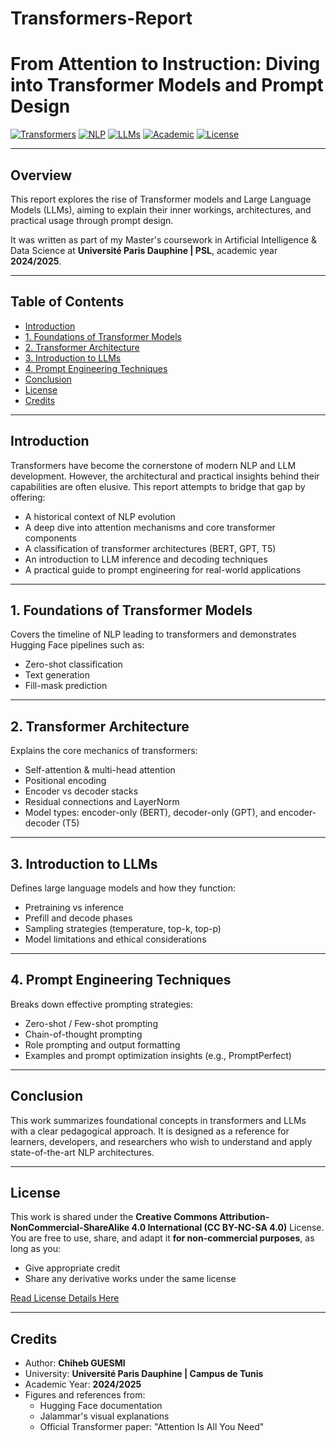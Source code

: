 # Transformers-Report
# From Attention to Instruction: Diving into Transformer Models and Prompt Design

[![Transformers](https://img.shields.io/badge/Transformers-HuggingFace-blue)](https://huggingface.co/transformers/)
[![NLP](https://img.shields.io/badge/NLP-Natural%20Language%20Processing-red)]()
[![LLMs](https://img.shields.io/badge/LLMs-Large%20Language%20Models-green)]()
[![Academic](https://img.shields.io/badge/Type-Academic_Report-lightgrey)]()
[![License](https://img.shields.io/badge/License-CC%20BY--NC--SA%204.0-yellow)](https://creativecommons.org/licenses/by-nc-sa/4.0/)

---

##  Overview

This report explores the rise of Transformer models and Large Language Models (LLMs), aiming to explain their inner workings, architectures, and practical usage through prompt design.

It was written as part of my Master's coursework in Artificial Intelligence & Data Science at **Université Paris Dauphine | PSL**, academic year **2024/2025**.

---

## Table of Contents

- [Introduction](#introduction)
- [1. Foundations of Transformer Models](#1-foundations-of-transformer-models)
- [2. Transformer Architecture](#2-transformer-architecture)
- [3. Introduction to LLMs](#3-introduction-to-llms)
- [4. Prompt Engineering Techniques](#4-prompt-engineering-techniques)
- [Conclusion](#conclusion)
- [License](#license)
- [Credits](#credits)

---

## Introduction

Transformers have become the cornerstone of modern NLP and LLM development. However, the architectural and practical insights behind their capabilities are often elusive. This report attempts to bridge that gap by offering:

- A historical context of NLP evolution
- A deep dive into attention mechanisms and core transformer components
- A classification of transformer architectures (BERT, GPT, T5)
- An introduction to LLM inference and decoding techniques
- A practical guide to prompt engineering for real-world applications

---

## 1. Foundations of Transformer Models

Covers the timeline of NLP leading to transformers and demonstrates Hugging Face pipelines such as:
- Zero-shot classification
- Text generation
- Fill-mask prediction

---

## 2. Transformer Architecture

Explains the core mechanics of transformers:
- Self-attention & multi-head attention
- Positional encoding
- Encoder vs decoder stacks
- Residual connections and LayerNorm
- Model types: encoder-only (BERT), decoder-only (GPT), and encoder-decoder (T5)

---

## 3. Introduction to LLMs

Defines large language models and how they function:
- Pretraining vs inference
- Prefill and decode phases
- Sampling strategies (temperature, top-k, top-p)
- Model limitations and ethical considerations

---

## 4. Prompt Engineering Techniques

Breaks down effective prompting strategies:
- Zero-shot / Few-shot prompting
- Chain-of-thought prompting
- Role prompting and output formatting
- Examples and prompt optimization insights (e.g., PromptPerfect)

---

## Conclusion

This work summarizes foundational concepts in transformers and LLMs with a clear pedagogical approach. It is designed as a reference for learners, developers, and researchers who wish to understand and apply state-of-the-art NLP architectures.

---

## License

This work is shared under the **Creative Commons Attribution-NonCommercial-ShareAlike 4.0 International (CC BY-NC-SA 4.0)** License.  
You are free to use, share, and adapt it **for non-commercial purposes**, as long as you:
- Give appropriate credit
- Share any derivative works under the same license

[Read License Details Here](https://creativecommons.org/licenses/by-nc-sa/4.0/)

---

## Credits

- Author: **Chiheb GUESMI**
- University: **Université Paris Dauphine | Campus de Tunis**
- Academic Year: **2024/2025**
- Figures and references from:
  - Hugging Face documentation
  - Jalammar's visual explanations
  - Official Transformer paper: "Attention Is All You Need"

